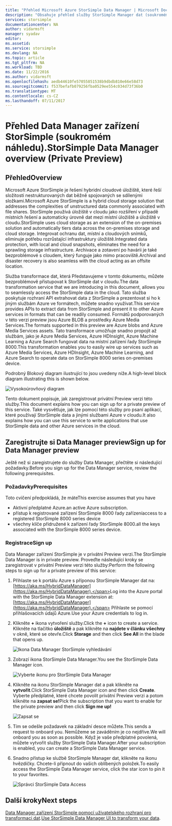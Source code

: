 ```yaml
---
title: "Přehled Microsoft Azure StorSimple Data Manager | Microsoft Docs"
description: "Obsahuje přehled služby StorSimple Manager dat (soukromém náhledu)."
services: storsimple
documentationcenter: NA
author: vidarmsft
manager: syadav
editor: 
ms.assetid: 
ms.service: storsimple
ms.devlang: NA
ms.topic: article
ms.tgt_pltfrm: NA
ms.workload: TBD
ms.date: 11/22/2016
ms.author: vidarmsft
ms.openlocfilehash: aedb44610fe57055851538b9dbdb810e66e58d73
ms.sourcegitcommit: f537befafb079256fba0529ee554c034d73f36b0
ms.translationtype: MT
ms.contentlocale: cs-CZ
ms.lasthandoff: 07/11/2017
---
```

# <a name="storsimple-data-manager-overview-private-preview"></a><span data-ttu-id="b6d09-103">Přehled Data Manager zařízení StorSimple (soukromém náhledu).</span><span class="sxs-lookup"><span data-stu-id="b6d09-103">StorSimple Data Manager overview (Private Preview)</span></span>

## <a name="overview"></a><span data-ttu-id="b6d09-104">Přehled</span><span class="sxs-lookup"><span data-stu-id="b6d09-104">Overview</span></span>

<span data-ttu-id="b6d09-105">Microsoft Azure StorSimple je řešení hybridní cloudové úložiště, které řeší složitosti nestrukturovaných dat běžně spojovaných se sdílenými složkami.</span><span class="sxs-lookup"><span data-stu-id="b6d09-105">Microsoft Azure StorSimple is a hybrid cloud storage solution that addresses the complexities of unstructured data commonly associated with file shares.</span></span> <span data-ttu-id="b6d09-106">StorSimple používá úložiště v cloudu jako rozšíření v případě místních řešení a automaticky úrovně dat mezi místní úložiště a úložiště v cloudu.</span><span class="sxs-lookup"><span data-stu-id="b6d09-106">StorSimple uses cloud storage as an extension of the on-premises solution and automatically tiers data across the on-premises storage and cloud storage.</span></span> <span data-ttu-id="b6d09-107">Integrovat ochranu dat, místní a cloudových snímků, eliminuje potřebu rozrůstající infrastruktury úložiště.</span><span class="sxs-lookup"><span data-stu-id="b6d09-107">Integrated data protection, with local and cloud snapshots, eliminates the need for a sprawling storage infrastructure.</span></span> <span data-ttu-id="b6d09-108">Archivace a zotavení po havárii je také bezproblémové s cloudem, který funguje jako mimo pracoviště.</span><span class="sxs-lookup"><span data-stu-id="b6d09-108">Archival and disaster recovery is also seamless with the cloud acting as an offsite location.</span></span>

<span data-ttu-id="b6d09-109">Služba transformace dat, která Představujeme v tomto dokumentu, můžete bezproblémově přistupovat k StorSimple dat v cloudu.</span><span class="sxs-lookup"><span data-stu-id="b6d09-109">The data transformation service that we are introducing in this document, allows you to seamlessly access the StorSimple data in the cloud.</span></span> <span data-ttu-id="b6d09-110">Tato služba poskytuje rozhraní API extrahovat data z StorSimple a prezentovat si ho k jiným službám Azure ve formátech, můžete snadno využívat.</span><span class="sxs-lookup"><span data-stu-id="b6d09-110">This service provides APIs to extract data from StorSimple and present it to other Azure services in formats that can be readily consumed.</span></span> <span data-ttu-id="b6d09-111">Formátů podporovaných v této verzi preview jsou Azure BLOB a prostředky Azure Media Services.</span><span class="sxs-lookup"><span data-stu-id="b6d09-111">The formats supported in this preview are Azure blobs and Azure Media Services assets.</span></span> <span data-ttu-id="b6d09-112">Tato transformace umožňuje snadno propojit až službám, jako je Azure Media Services, Azure HDInsight, Azure Machine Learning a Azure Search fungovat data na místní zařízení řady StorSimple 8000.</span><span class="sxs-lookup"><span data-stu-id="b6d09-112">This transformation enables you to easily wire up services such as Azure Media Services, Azure HDInsight, Azure Machine Learning, and Azure Search to operate data on StorSimple 8000 series on-premises device.</span></span>

<span data-ttu-id="b6d09-113">Podrobný Blokový diagram ilustrující to jsou uvedeny níže.</span><span class="sxs-lookup"><span data-stu-id="b6d09-113">A high-level block diagram illustrating this is shown below.</span></span>

![Vysokoúrovňový diagram](./media//storsimple-data-manager-overview/high-level-diagram.png)

<span data-ttu-id="b6d09-115">Tento dokument popisuje, jak zaregistrovat privátní Preview verzi této služby.</span><span class="sxs-lookup"><span data-stu-id="b6d09-115">This document explains how you can sign up for a private preview of this service.</span></span> <span data-ttu-id="b6d09-116">Také vysvětluje, jak lze pomocí této služby pro psaní aplikací, které používají StorSimple data a jinými službami Azure v cloudu.</span><span class="sxs-lookup"><span data-stu-id="b6d09-116">It also explains how you can use this service to write applications that use StorSimple data and other Azure services in the cloud.</span></span>

## <a name="sign-up-for-data-manager-preview"></a><span data-ttu-id="b6d09-117">Zaregistrujte si Data Manager preview</span><span class="sxs-lookup"><span data-stu-id="b6d09-117">Sign up for Data Manager preview</span></span>
<span data-ttu-id="b6d09-118">Ještě než si zaregistrujete do služby Data Manager, přečtěte si následující požadavky.</span><span class="sxs-lookup"><span data-stu-id="b6d09-118">Before you sign up for the Data Manager service, review the following prerequisites.</span></span>

### <a name="prerequisites"></a><span data-ttu-id="b6d09-119">Požadavky</span><span class="sxs-lookup"><span data-stu-id="b6d09-119">Prerequisites</span></span>

<span data-ttu-id="b6d09-120">Toto cvičení předpokládá, že máte</span><span class="sxs-lookup"><span data-stu-id="b6d09-120">This exercise assumes that you have</span></span>
* <span data-ttu-id="b6d09-121">Aktivní předplatné Azure.</span><span class="sxs-lookup"><span data-stu-id="b6d09-121">an active Azure subscription.</span></span>
* <span data-ttu-id="b6d09-122">přístup k registrované zařízení StorSimple 8000 řady zařízení</span><span class="sxs-lookup"><span data-stu-id="b6d09-122">access to a registered StorSimple 8000 series device</span></span>
* <span data-ttu-id="b6d09-123">všechny klíče přidružené k zařízení řady StorSimple 8000.</span><span class="sxs-lookup"><span data-stu-id="b6d09-123">all the keys associated with the StorSimple 8000 series device.</span></span>

### <a name="sign-up"></a><span data-ttu-id="b6d09-124">Registrace</span><span class="sxs-lookup"><span data-stu-id="b6d09-124">Sign up</span></span>

<span data-ttu-id="b6d09-125">Data Manager zařízení StorSimple je v privátní Preview verzi.</span><span class="sxs-lookup"><span data-stu-id="b6d09-125">The StorSimple Data Manager is in private preview.</span></span> <span data-ttu-id="b6d09-126">Proveďte následující kroky se zaregistrovat v privátní Preview verzi této služby:</span><span class="sxs-lookup"><span data-stu-id="b6d09-126">Perform the following steps to sign up for a private preview of this service:</span></span>

1.  <span data-ttu-id="b6d09-127">Přihlaste se k portálu Azure s příponou StorSimple Manager dat na: [https://aka.ms/HybridDataManager](https://aka.ms/HybridDataManager).</span><span class="sxs-lookup"><span data-stu-id="b6d09-127">Log into the Azure portal with the StorSimple Data Manager extension at: [https://aka.ms/HybridDataManager](https://aka.ms/HybridDataManager).</span></span> <span data-ttu-id="b6d09-128">Přihlaste se pomocí přihlašovacích údajů Azure.</span><span class="sxs-lookup"><span data-stu-id="b6d09-128">Use your Azure credentials to log in.</span></span>

2.  <span data-ttu-id="b6d09-129">Klikněte  **+**  ikona vytvoření služby.</span><span class="sxs-lookup"><span data-stu-id="b6d09-129">Click the **+** icon to create a service.</span></span> <span data-ttu-id="b6d09-130">Klikněte na tlačítko **úložiště** a pak klikněte na **najdete v článku všechny** v okně, které se otevře.</span><span class="sxs-lookup"><span data-stu-id="b6d09-130">Click **Storage** and then click **See All** in the blade that opens up.</span></span>

    ![Ikona Data Manager StorSimple vyhledávání](./media/storsimple-data-manager-overview/search-data-manager-icon.png)

3. <span data-ttu-id="b6d09-132">Zobrazí ikona StorSimple Data Manager.</span><span class="sxs-lookup"><span data-stu-id="b6d09-132">You see the StorSimple Data Manager icon.</span></span>

    ![Vyberte ikonu pro StorSimple Data Manager](./media/storsimple-data-manager-overview/select-data-manager-icon.png)

4. <span data-ttu-id="b6d09-134">Klikněte na ikonu StorSimple Manager dat a pak klikněte na **vytvořit**.</span><span class="sxs-lookup"><span data-stu-id="b6d09-134">Click StorSimple Data Manager icon and then click **Create**.</span></span> <span data-ttu-id="b6d09-135">Vyberte předplatné, které chcete povolit privátní Preview verzi a potom klikněte na **zapsat se!**</span><span class="sxs-lookup"><span data-stu-id="b6d09-135">Pick the subscription that you want to enable for the private preview and then click **Sign me up!**</span></span>

    ![Zapsat se](./media/storsimple-data-manager-overview/sign-me-up.png)

5. <span data-ttu-id="b6d09-137">Tím se odešle požadavek na základní desce můžete.</span><span class="sxs-lookup"><span data-stu-id="b6d09-137">This sends a request to onboard you.</span></span> <span data-ttu-id="b6d09-138">Nemůžeme se zaváděním je co nejdříve.</span><span class="sxs-lookup"><span data-stu-id="b6d09-138">We will onboard you as soon as possible.</span></span> <span data-ttu-id="b6d09-139">Když je vaše předplatné povolená, můžete vytvořit služby StorSimple Data Manager.</span><span class="sxs-lookup"><span data-stu-id="b6d09-139">After your subscription is enabled, you can create a StorSimple Data Manager service.</span></span>

6. <span data-ttu-id="b6d09-140">Snadno přístup ke službě StorSimple Manager dat, klikněte na ikonu hvězdičky. Chcete-li připnout do vašich oblíbených položek.</span><span class="sxs-lookup"><span data-stu-id="b6d09-140">To easily access the StorSimple Data Manager service, click the star icon to pin it to your favorites.</span></span>

    ![Správci StorSimple Data Access](./media/storsimple-data-manager-overview/access-data-managers.png)


## <a name="next-steps"></a><span data-ttu-id="b6d09-142">Další kroky</span><span class="sxs-lookup"><span data-stu-id="b6d09-142">Next steps</span></span>

<span data-ttu-id="b6d09-143">[Data Manager zařízení StorSimple pomocí uživatelského rozhraní pro transformaci dat](storsimple-data-manager-ui.md).</span><span class="sxs-lookup"><span data-stu-id="b6d09-143">[Use StorSimple Data Manager UI to transform your data](storsimple-data-manager-ui.md).</span></span>